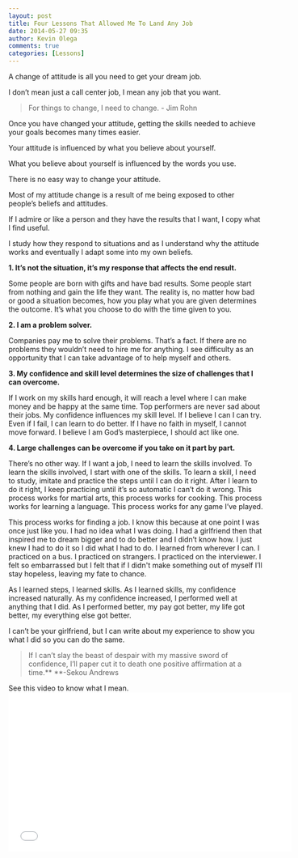 ```yaml
---
layout: post
title: Four Lessons That Allowed Me To Land Any Job
date: 2014-05-27 09:35
author: Kevin Olega
comments: true
categories: [Lessons]
---
```

A change of attitude is all you need to get your dream job. 

I don’t mean just a call center job, I mean any job that you want.

> For things to change, I need to change. - Jim Rohn

Once you have changed your attitude, getting the skills needed to achieve your goals becomes many times easier. 

Your attitude is influenced by what you believe about yourself. 

What you believe about yourself is influenced by the words you use. 

There is no easy way to change your attitude. 

Most of my attitude change is a result of me being exposed to other people’s beliefs and attitudes. 

If I admire or like a person and they have the results that I want, I copy what I find useful. 

I study how they respond to situations and as I understand why the attitude works and eventually I adapt some into my own beliefs. 

**1. It’s not the situation, it’s my response that affects the end result.** 

Some people are born with gifts and have bad results. Some people start from nothing and gain the life they want. The reality is, no matter how bad or good a situation becomes, how you play what you are given determines the outcome. It’s what you choose to do with the time given to you. 

**2. I am a problem solver.** 

Companies pay me to solve their problems. That’s a fact. If there are no problems they wouldn’t need to hire me for anything. I see difficulty as an opportunity that I can take advantage of to help myself and others. 

**3. My confidence and skill level determines the size of challenges that I can overcome.** 

If I work on my skills hard enough, it will reach a level where I can make money and be happy at the same time. Top performers are never sad about their jobs. My confidence influences my skill level. If I believe I can I can try. Even if I fail, I can learn to do better. If I have no faith in myself, I cannot move forward. I believe I am God’s masterpiece, I should act like one. 

**4. Large challenges can be overcome if you take on it part by part.** 

There’s no other way. If I want a job, I need to learn the skills involved. To learn the skills involved, I start with one of the skills. To learn a skill, I need to study, imitate and practice the steps until I can do it right. After I learn to do it right, I keep practicing until it’s so automatic I can’t do it wrong. This process works for martial arts, this process works for cooking. This process works for learning a language. This process works for any game I’ve played. 

This process works for finding a job. I know this because at one point I was once just like you. I had no idea what I was doing. I had a girlfriend then that inspired me to dream bigger and to do better and I didn’t know how. I just knew I had to do it so I did what I had to do. I learned from wherever I can. I practiced on a bus. I practiced on strangers. I practiced on the interviewer. I felt so embarrassed but I felt that if I didn't make something out of myself I’ll stay hopeless, leaving my fate to chance. 

As I learned steps, I learned skills. As I learned skills, my confidence increased naturally. As my confidence increased, I performed well at anything that I did. As I performed better, my pay got better, my life got better, my everything else got better. 

I can’t be your girlfriend, but I can write about my experience to show you what I did so you can do the same.

> If I can’t slay the beast of despair with my massive sword of confidence, I’ll paper cut it to death one positive affirmation at a time.** **-Sekou Andrews

See this video to know what I mean.<iframe src="//www.youtube.com/embed/ehnl0cd-rcw" width="560" height="315" frameborder="0" allowfullscreen="allowfullscreen"></iframe>
